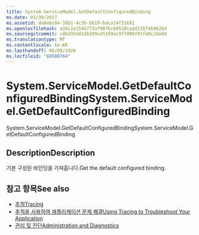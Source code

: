 ```yaml
---
title: System.ServiceModel.GetDefaultConfiguredBinding
ms.date: 03/30/2017
ms.assetid: da8e6c84-38b1-4c3b-b619-baca34f31691
ms.openlocfilehash: a39c2a154b773af987bc60510cadd135f4b8626d
ms.sourcegitcommit: cdb295dd1db589ce5169ac9ff096f01fd0c2da9d
ms.translationtype: MT
ms.contentlocale: ko-KR
ms.lasthandoff: 06/09/2020
ms.locfileid: "84580764"
---
```

# <a name="systemservicemodelgetdefaultconfiguredbinding"></a><span data-ttu-id="98d3a-102">System.ServiceModel.GetDefaultConfiguredBinding</span><span class="sxs-lookup"><span data-stu-id="98d3a-102">System.ServiceModel.GetDefaultConfiguredBinding</span></span>
<span data-ttu-id="98d3a-103">System.ServiceModel.GetDefaultConfiguredBinding</span><span class="sxs-lookup"><span data-stu-id="98d3a-103">System.ServiceModel.GetDefaultConfiguredBinding</span></span>  
  
## <a name="description"></a><span data-ttu-id="98d3a-104">Description</span><span class="sxs-lookup"><span data-stu-id="98d3a-104">Description</span></span>  
 <span data-ttu-id="98d3a-105">기본 구성된 바인딩을 가져옵니다.</span><span class="sxs-lookup"><span data-stu-id="98d3a-105">Get the default configured binding.</span></span>  
  
## <a name="see-also"></a><span data-ttu-id="98d3a-106">참고 항목</span><span class="sxs-lookup"><span data-stu-id="98d3a-106">See also</span></span>

- [<span data-ttu-id="98d3a-107">추적</span><span class="sxs-lookup"><span data-stu-id="98d3a-107">Tracing</span></span>](index.md)
- [<span data-ttu-id="98d3a-108">추적을 사용하여 애플리케이션 문제 해결</span><span class="sxs-lookup"><span data-stu-id="98d3a-108">Using Tracing to Troubleshoot Your Application</span></span>](using-tracing-to-troubleshoot-your-application.md)
- [<span data-ttu-id="98d3a-109">관리 및 진단</span><span class="sxs-lookup"><span data-stu-id="98d3a-109">Administration and Diagnostics</span></span>](../index.md)
